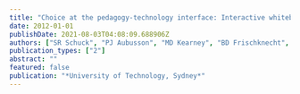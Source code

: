 ```yaml
---
title: "Choice at the pedagogy-technology interface: Interactive whiteboards for learning"
date: 2012-01-01
publishDate: 2021-08-03T04:08:09.688906Z
authors: ["SR Schuck", "PJ Aubusson", "MD Kearney", "BD Frischknecht", "PF Burke"]
publication_types: ["2"]
abstract: ""
featured: false
publication: "*University of Technology, Sydney*"
---
```


